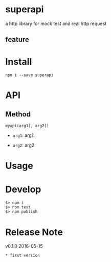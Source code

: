 # superapi

a http library for mock test and real http request

## feature

# Install

    npm i --save superapi

# API

## Method

`myapi(arg1[, arg2])`

- `arg1`: arg1.

- `arg2`: arg2.

# Usage


# Develop

    $> npm i
    $> npm test
    $> npm publish

# Release Note

v0.1.0 2016-05-15

    * first version
